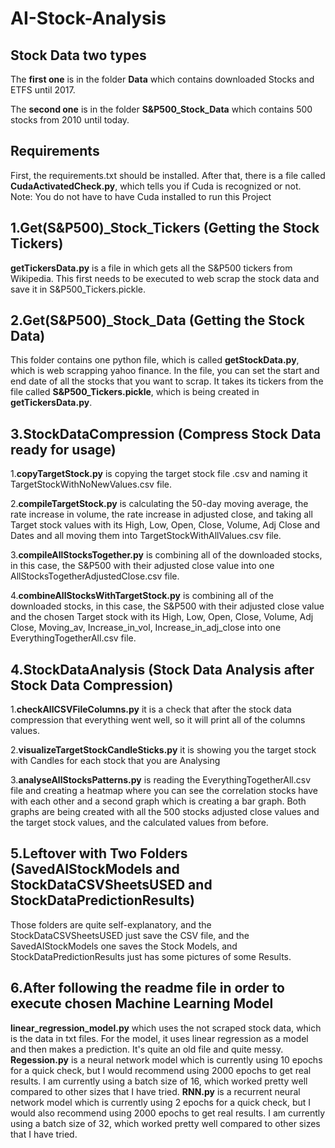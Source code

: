 # AI-Stock-Analysis

## Stock Data two types
The **first one** is in the folder **Data** which contains downloaded Stocks and ETFS until 2017.

The **second one** is in the folder **S&P500_Stock_Data** which contains 500 stocks from 2010 until today.  

## Requirements
First, the requirements.txt should be installed. After that, there is a file called **CudaActivatedCheck.py**, which tells you if Cuda is recognized or not. 
Note: You do not have to have Cuda installed to run this Project 

## 1.Get(S&P500)_Stock_Tickers (Getting the Stock Tickers)
**getTickersData.py** is a file in which gets all the S&P500 tickers from Wikipedia. This first needs to be executed to web scrap the stock data and save it in S&P500_Tickers.pickle.

## 2.Get(S&P500)_Stock_Data (Getting the Stock Data)
This folder contains one python file, which is called **getStockData.py**, which is web scrapping yahoo finance. 
In the file, you can set the start and end date of all the stocks that you want to scrap.
It takes its tickers from the file called **S&P500_Tickers.pickle**, which is being created in **getTickersData.py**. 

## 3.StockDataCompression (Compress Stock Data ready for usage)

1.**copyTargetStock.py** is copying the target stock file .csv and naming it TargetStockWithNoNewValues.csv file.

2.**compileTargetStock.py** is calculating the 50-day moving average, the rate increase in volume, the rate increase in adjusted close, and taking all Target stock values with its High, Low, Open, Close, Volume, Adj Close and Dates and all moving them into TargetStockWithAllValues.csv file.

3.**compileAllStocksTogether.py** is combining all of the downloaded stocks, in this case, the S&P500 with their adjusted close value into one AllStocksTogetherAdjustedClose.csv file.

4.**combineAllStocksWithTargetStock.py** is combining all of the downloaded stocks, in this case, the S&P500 with their adjusted close value and the chosen Target stock with its High, Low, Open, Close, Volume, Adj Close, Moving_av, Increase_in_vol, Increase_in_adj_close into one EverythingTogetherAll.csv file.

## 4.StockDataAnalysis (Stock Data Analysis after Stock Data Compression)

1.**checkAllCSVFileColumns.py** it is a check that after the stock data compression that everything went well, so it will print all of the columns values.

2.**visualizeTargetStockCandleSticks.py** it is showing you the target stock with Candles for each stock that you are Analysing

3.**analyseAllStocksPatterns.py** is reading the EverythingTogetherAll.csv file and creating a heatmap where you can see the correlation stocks have with each other and a second graph which is creating a bar graph. Both graphs are being created with all the 500 stocks adjusted close values and the target stock values, and the calculated values from before.

## 5.Leftover with Two Folders (SavedAIStockModels and StockDataCSVSheetsUSED and StockDataPredictionResults)
Those folders are quite self-explanatory, and the StockDataCSVSheetsUSED just save the CSV file, and the SavedAIStockModels one saves the Stock Models, and StockDataPredictionResults just has some pictures of some Results. 

## 6.After following the readme file in order to execute chosen Machine Learning Model
**linear_regression_model.py** which uses the not scraped stock data, which is the data in txt files. For the model, it uses linear regression as a model and then makes a prediction. It's quite an old file and quite messy.
**Regession.py** is a neural network model which is currently using 10 epochs for a quick check, but I would recommend using 2000 epochs to get real results. I am currently using a batch size of 16, which worked pretty well compared to other sizes that I have tried.
**RNN.py** is a recurrent neural network model which is currently using 2 epochs for a quick check, but I would also recommend using 2000 epochs to get real results. I am currently using a batch size of 32, which worked pretty well compared to other sizes that I have tried.
